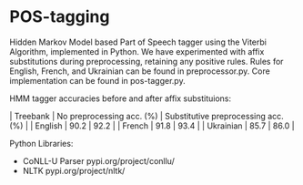 # POS-tagging

Hidden Markov Model based Part of Speech tagger using the Viterbi Algorithm, implemented in Python. We have experimented with affix substitutions during preprocessing, retaining any positive rules. Rules for English, French, and Ukrainian can be found in preprocessor.py. Core implementation can be found in pos-tagger.py.

HMM tagger accuracies before and after affix substituions:

| Treebank | No preprocessing acc. (%) | Substitutive preprocessing acc. (%) |
| English | 90.2 | 92.2 |
| French | 91.8 | 93.4 |
| Ukrainian | 85.7 | 86.0 |


Python Libraries:
- CoNLL-U Parser pypi.org/project/conllu/
- NLTK pypi.org/project/nltk/
